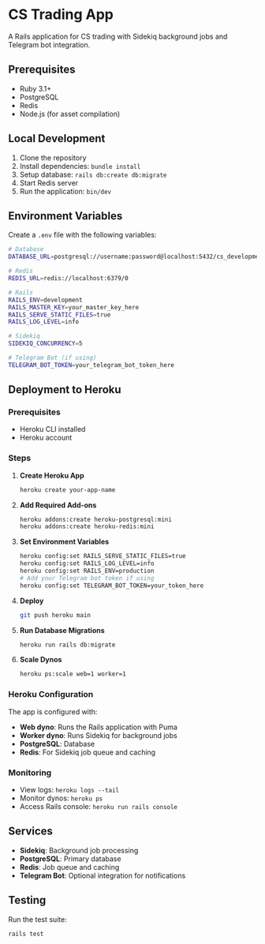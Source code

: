 # CS Trading App

A Rails application for CS trading with Sidekiq background jobs and Telegram bot integration.

## Prerequisites

- Ruby 3.1+
- PostgreSQL
- Redis
- Node.js (for asset compilation)

## Local Development

1. Clone the repository
2. Install dependencies: `bundle install`
3. Setup database: `rails db:create db:migrate`
4. Start Redis server
5. Run the application: `bin/dev`

## Environment Variables

Create a `.env` file with the following variables:

```bash
# Database
DATABASE_URL=postgresql://username:password@localhost:5432/cs_development

# Redis
REDIS_URL=redis://localhost:6379/0

# Rails
RAILS_ENV=development
RAILS_MASTER_KEY=your_master_key_here
RAILS_SERVE_STATIC_FILES=true
RAILS_LOG_LEVEL=info

# Sidekiq
SIDEKIQ_CONCURRENCY=5

# Telegram Bot (if using)
TELEGRAM_BOT_TOKEN=your_telegram_bot_token_here
```

## Deployment to Heroku

### Prerequisites
- Heroku CLI installed
- Heroku account

### Steps

1. **Create Heroku App**
   ```bash
   heroku create your-app-name
   ```

2. **Add Required Add-ons**
   ```bash
   heroku addons:create heroku-postgresql:mini
   heroku addons:create heroku-redis:mini
   ```

3. **Set Environment Variables**
   ```bash
   heroku config:set RAILS_SERVE_STATIC_FILES=true
   heroku config:set RAILS_LOG_LEVEL=info
   heroku config:set RAILS_ENV=production
   # Add your Telegram bot token if using
   heroku config:set TELEGRAM_BOT_TOKEN=your_token_here
   ```

4. **Deploy**
   ```bash
   git push heroku main
   ```

5. **Run Database Migrations**
   ```bash
   heroku run rails db:migrate
   ```

6. **Scale Dynos**
   ```bash
   heroku ps:scale web=1 worker=1
   ```

### Heroku Configuration

The app is configured with:
- **Web dyno**: Runs the Rails application with Puma
- **Worker dyno**: Runs Sidekiq for background jobs
- **PostgreSQL**: Database
- **Redis**: For Sidekiq job queue and caching

### Monitoring

- View logs: `heroku logs --tail`
- Monitor dynos: `heroku ps`
- Access Rails console: `heroku run rails console`

## Services

- **Sidekiq**: Background job processing
- **PostgreSQL**: Primary database
- **Redis**: Job queue and caching
- **Telegram Bot**: Optional integration for notifications

## Testing

Run the test suite:
```bash
rails test
```
